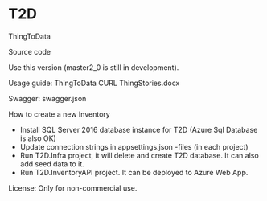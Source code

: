 # T2D
ThingToData

Source code

Use this version (master2_0 is still in development).

Usage guide: ThingToData CURL ThingStories.docx

Swagger: swagger.json

How to create a new Inventory
* Install SQL Server 2016 database instance for T2D (Azure Sql Database is also OK)
* Update connection strings in appsettings.json -files (in each project)
* Run T2D.Infra project, it will delete and create T2D database. It can also add seed data to it.
* Run T2D.InventoryAPI project. It can be deployed to Azure Web App.


License: Only for non-commercial use.

